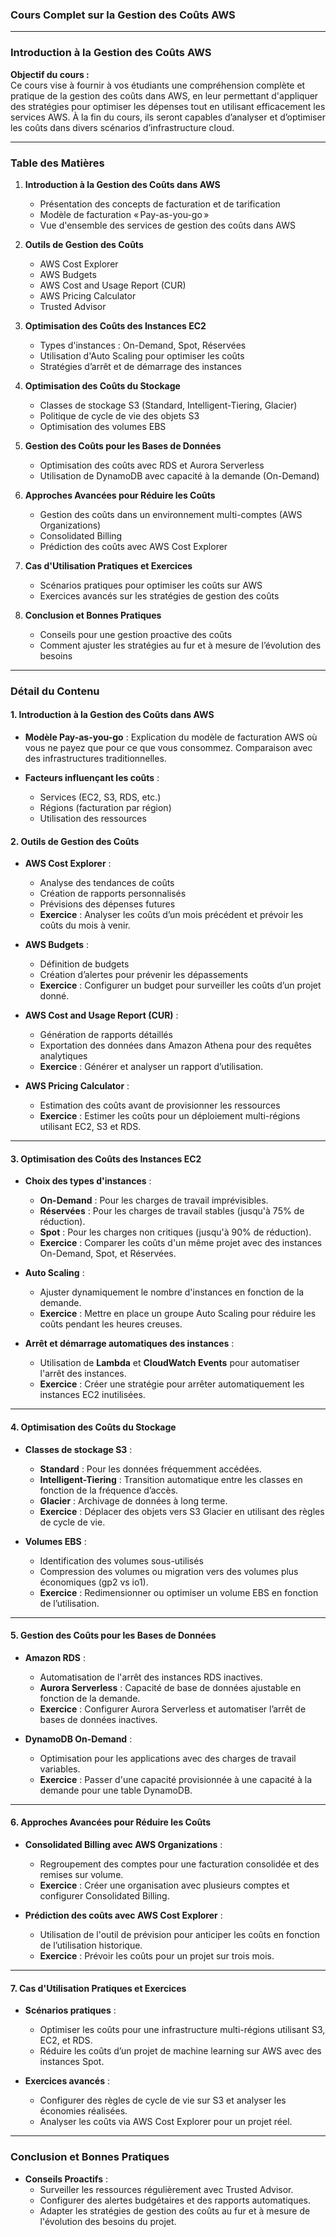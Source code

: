### **Cours Complet sur la Gestion des Coûts AWS**

---

### **Introduction à la Gestion des Coûts AWS**

**Objectif du cours :**  
Ce cours vise à fournir à vos étudiants une compréhension complète et pratique de la gestion des coûts dans AWS, en leur permettant d'appliquer des stratégies pour optimiser les dépenses tout en utilisant efficacement les services AWS. À la fin du cours, ils seront capables d’analyser et d’optimiser les coûts dans divers scénarios d’infrastructure cloud.

---

### **Table des Matières**

1. **Introduction à la Gestion des Coûts dans AWS**
   - Présentation des concepts de facturation et de tarification
   - Modèle de facturation « Pay-as-you-go »
   - Vue d'ensemble des services de gestion des coûts dans AWS

2. **Outils de Gestion des Coûts**
   - AWS Cost Explorer
   - AWS Budgets
   - AWS Cost and Usage Report (CUR)
   - AWS Pricing Calculator
   - Trusted Advisor

3. **Optimisation des Coûts des Instances EC2**
   - Types d'instances : On-Demand, Spot, Réservées
   - Utilisation d'Auto Scaling pour optimiser les coûts
   - Stratégies d’arrêt et de démarrage des instances

4. **Optimisation des Coûts du Stockage**
   - Classes de stockage S3 (Standard, Intelligent-Tiering, Glacier)
   - Politique de cycle de vie des objets S3
   - Optimisation des volumes EBS

5. **Gestion des Coûts pour les Bases de Données**
   - Optimisation des coûts avec RDS et Aurora Serverless
   - Utilisation de DynamoDB avec capacité à la demande (On-Demand)

6. **Approches Avancées pour Réduire les Coûts**
   - Gestion des coûts dans un environnement multi-comptes (AWS Organizations)
   - Consolidated Billing
   - Prédiction des coûts avec AWS Cost Explorer

7. **Cas d'Utilisation Pratiques et Exercices**
   - Scénarios pratiques pour optimiser les coûts sur AWS
   - Exercices avancés sur les stratégies de gestion des coûts

8. **Conclusion et Bonnes Pratiques**
   - Conseils pour une gestion proactive des coûts
   - Comment ajuster les stratégies au fur et à mesure de l’évolution des besoins

---

### **Détail du Contenu**

#### **1. Introduction à la Gestion des Coûts dans AWS**

- **Modèle Pay-as-you-go** : Explication du modèle de facturation AWS où vous ne payez que pour ce que vous consommez. Comparaison avec des infrastructures traditionnelles.
  
- **Facteurs influençant les coûts** :
  - Services (EC2, S3, RDS, etc.)
  - Régions (facturation par région)
  - Utilisation des ressources

#### **2. Outils de Gestion des Coûts**

- **AWS Cost Explorer** :
  - Analyse des tendances de coûts
  - Création de rapports personnalisés
  - Prévisions des dépenses futures
  - **Exercice** : Analyser les coûts d’un mois précédent et prévoir les coûts du mois à venir.

- **AWS Budgets** :
  - Définition de budgets
  - Création d’alertes pour prévenir les dépassements
  - **Exercice** : Configurer un budget pour surveiller les coûts d’un projet donné.

- **AWS Cost and Usage Report (CUR)** :
  - Génération de rapports détaillés
  - Exportation des données dans Amazon Athena pour des requêtes analytiques
  - **Exercice** : Générer et analyser un rapport d’utilisation.

- **AWS Pricing Calculator** :
  - Estimation des coûts avant de provisionner les ressources
  - **Exercice** : Estimer les coûts pour un déploiement multi-régions utilisant EC2, S3 et RDS.

---

#### **3. Optimisation des Coûts des Instances EC2**

- **Choix des types d'instances** :
  - **On-Demand** : Pour les charges de travail imprévisibles.
  - **Réservées** : Pour les charges de travail stables (jusqu'à 75% de réduction).
  - **Spot** : Pour les charges non critiques (jusqu'à 90% de réduction).
  - **Exercice** : Comparer les coûts d'un même projet avec des instances On-Demand, Spot, et Réservées.

- **Auto Scaling** :
  - Ajuster dynamiquement le nombre d'instances en fonction de la demande.
  - **Exercice** : Mettre en place un groupe Auto Scaling pour réduire les coûts pendant les heures creuses.

- **Arrêt et démarrage automatiques des instances** :
  - Utilisation de **Lambda** et **CloudWatch Events** pour automatiser l'arrêt des instances.
  - **Exercice** : Créer une stratégie pour arrêter automatiquement les instances EC2 inutilisées.

---

#### **4. Optimisation des Coûts du Stockage**

- **Classes de stockage S3** :
  - **Standard** : Pour les données fréquemment accédées.
  - **Intelligent-Tiering** : Transition automatique entre les classes en fonction de la fréquence d’accès.
  - **Glacier** : Archivage de données à long terme.
  - **Exercice** : Déplacer des objets vers S3 Glacier en utilisant des règles de cycle de vie.

- **Volumes EBS** :
  - Identification des volumes sous-utilisés
  - Compression des volumes ou migration vers des volumes plus économiques (gp2 vs io1).
  - **Exercice** : Redimensionner ou optimiser un volume EBS en fonction de l’utilisation.

---

#### **5. Gestion des Coûts pour les Bases de Données**

- **Amazon RDS** :
  - Automatisation de l'arrêt des instances RDS inactives.
  - **Aurora Serverless** : Capacité de base de données ajustable en fonction de la demande.
  - **Exercice** : Configurer Aurora Serverless et automatiser l’arrêt de bases de données inactives.

- **DynamoDB On-Demand** :
  - Optimisation pour les applications avec des charges de travail variables.
  - **Exercice** : Passer d'une capacité provisionnée à une capacité à la demande pour une table DynamoDB.

---

#### **6. Approches Avancées pour Réduire les Coûts**

- **Consolidated Billing avec AWS Organizations** :
  - Regroupement des comptes pour une facturation consolidée et des remises sur volume.
  - **Exercice** : Créer une organisation avec plusieurs comptes et configurer Consolidated Billing.

- **Prédiction des coûts avec AWS Cost Explorer** :
  - Utilisation de l'outil de prévision pour anticiper les coûts en fonction de l’utilisation historique.
  - **Exercice** : Prévoir les coûts pour un projet sur trois mois.

---

#### **7. Cas d'Utilisation Pratiques et Exercices**

- **Scénarios pratiques** :
  - Optimiser les coûts pour une infrastructure multi-régions utilisant S3, EC2, et RDS.
  - Réduire les coûts d’un projet de machine learning sur AWS avec des instances Spot.

- **Exercices avancés** :
  - Configurer des règles de cycle de vie sur S3 et analyser les économies réalisées.
  - Analyser les coûts via AWS Cost Explorer pour un projet réel.

---

### **Conclusion et Bonnes Pratiques**

- **Conseils Proactifs** :
  - Surveiller les ressources régulièrement avec Trusted Advisor.
  - Configurer des alertes budgétaires et des rapports automatiques.
  - Adapter les stratégies de gestion des coûts au fur et à mesure de l'évolution des besoins du projet.
